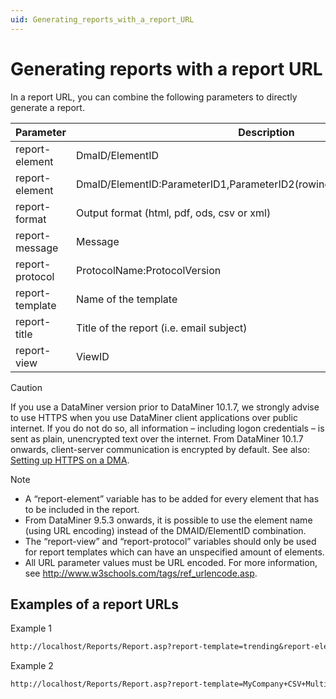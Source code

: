 ```yaml
---
uid: Generating_reports_with_a_report_URL
---
```


# Generating reports with a report URL

In a report URL, you can combine the following parameters to directly generate a report.

| Parameter       | Description                                                                 |
|-----------------|-----------------------------------------------------------------------------|
| report-element  | DmaID/ElementID                                                             |
| report-element  | DmaID/ElementID:ParameterID1,ParameterID2(rowindex,option),ParameterID3,... |
| report-format   | Output format (html, pdf, ods, csv or xml)                                  |
| report-message  | Message                                                                     |
| report-protocol | ProtocolName:ProtocolVersion                                                |
| report-template | Name of the template                                                        |
| report-title    | Title of the report (i.e. email subject)                                    |
| report-view     | ViewID                                                                      |

> [!CAUTION]
> If you use a DataMiner version prior to DataMiner 10.1.7, we strongly advise to use HTTPS when you use DataMiner client applications over public internet. If you do not do so, all information – including logon credentials – is sent as plain, unencrypted text over the internet. From DataMiner 10.1.7 onwards, client-server communication is encrypted by default. See also: [Setting up HTTPS on a DMA](xref:General_DMA_configuration#setting-up-https-on-a-dma).

> [!NOTE]
> - A “report-element” variable has to be added for every element that has to be included in the report.
> - From DataMiner 9.5.3 onwards, it is possible to use the element name (using URL encoding) instead of the DMAID/ElementID combination.
> - The “report-view” and “report-protocol” variables should only be used for report templates which can have an unspecified amount of elements.
> - All URL parameter values must be URL encoded. For more information, see <http://www.w3schools.com/tags/ref_urlencode.asp>.

## Examples of a report URLs

Example 1

```txt
http://localhost/Reports/Report.asp?report-template=trending&report-element=157%2F2& report-parameter=107%28SL*%7C1%29&report-parameter=350&report-title=Trending& report-message=This+is+a+trending+report&report-format=html
```

Example 2

```txt
http://localhost/Reports/Report.asp?report-template=MyCompany+CSV+Multiple& report-title=Report&report-message=&report-view=4& report-protocol=Microsoft+Platform%3AProduction&report-parameter=180%28SL*%7C1%29&report-parameter=350&report-format=html
```
